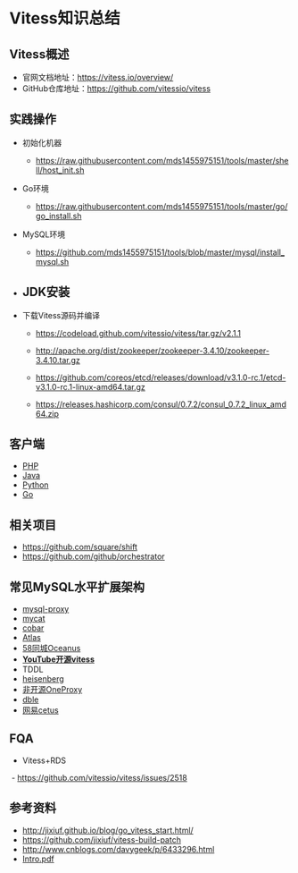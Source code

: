 # Vitess知识总结
## Vitess概述
- 官网文档地址：https://vitess.io/overview/
- GitHub仓库地址：https://github.com/vitessio/vitess

## 实践操作
- 初始化机器
  - https://raw.githubusercontent.com/mds1455975151/tools/master/shell/host_init.sh
  
- Go环境
  - https://raw.githubusercontent.com/mds1455975151/tools/master/go/go_install.sh
  
- MySQL环境
  - https://github.com/mds1455975151/tools/blob/master/mysql/install_mysql.sh
  
- JDK安装
  - 
- 下载Vitess源码并编译
  - https://codeload.github.com/vitessio/vitess/tar.gz/v2.1.1

  - http://apache.org/dist/zookeeper/zookeeper-3.4.10/zookeeper-3.4.10.tar.gz

  - https://github.com/coreos/etcd/releases/download/v3.1.0-rc.1/etcd-v3.1.0-rc.1-linux-amd64.tar.gz

  - https://releases.hashicorp.com/consul/0.7.2/consul_0.7.2_linux_amd64.zip
  
## 客户端
- [PHP](https://github.com/pixelfederation/vitess-php-pdo)
- [Java]()
- [Python]()
- [Go]()

## 相关项目
- https://github.com/square/shift
- https://github.com/github/orchestrator

## 常见MySQL水平扩展架构
- [mysql-proxy](https://github.com/mysql/mysql-proxy)
- [mycat](https://github.com/MyCATApache/Mycat-Server)
- [cobar](https://github.com/alibaba/cobar)
- [Atlas](https://github.com/Qihoo360/Atlas)
- [58同城Oceanus](https://github.com/58code/Oceanus)
- **[YouTube开源vitess](https://github.com/vitessio/vitess)**
- TDDL
- [heisenberg](https://github.com/brucexx/heisenberg)
- [非开源OneProxy](https://github.com/mark-neil-wang/OneProxy)
- [dble](https://github.com/actiontech/dble)
- [网易cetus](https://github.com/Lede-Inc/cetus)

## FQA
- Vitess+RDS

  - https://github.com/vitessio/vitess/issues/2518
  
## 参考资料
- http://jixiuf.github.io/blog/go_vitess_start.html/
- https://github.com/jixiuf/vitess-build-patch
- http://www.cnblogs.com/davygeek/p/6433296.html
- [Intro.pdf](https://github.com/mds1455975151/tools/blob/master/vitess/official-web-docs/pdf/Vitess%20-%20Percona%20Live%202016.pdf)
